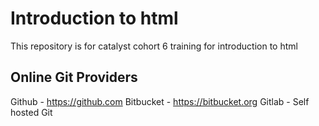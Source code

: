 # Introduction to html
This repository is for catalyst cohort 6 training for introduction to html

## Online Git Providers

Github - https://github.com
Bitbucket - https://bitbucket.org
Gitlab -
Self hosted Git